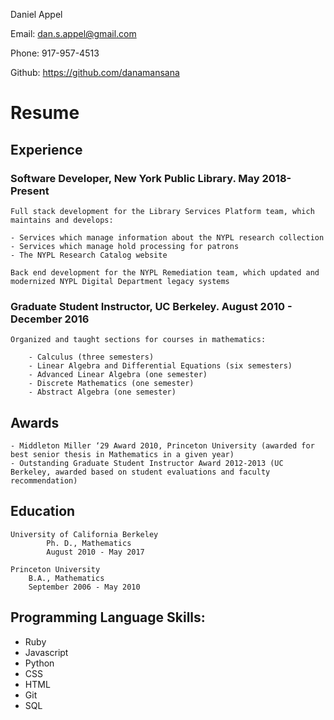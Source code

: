 Daniel Appel

Email: dan.s.appel@gmail.com

Phone: 917-957-4513

Github: https://github.com/danamansana

# Resume

## Experience

### Software Developer, New York Public Library. May 2018-Present

    Full stack development for the Library Services Platform team, which maintains and develops:

    - Services which manage information about the NYPL research collection
    - Services which manage hold processing for patrons
    - The NYPL Research Catalog website

    Back end development for the NYPL Remediation team, which updated and modernized NYPL Digital Department legacy systems

### Graduate Student Instructor, UC Berkeley. August 2010 - December 2016

    Organized and taught sections for courses in mathematics:

        - Calculus (three semesters)
        - Linear Algebra and Differential Equations (six semesters)
        - Advanced Linear Algebra (one semester)
        - Discrete Mathematics (one semester)
        - Abstract Algebra (one semester)


## Awards

    - Middleton Miller ‘29 Award 2010, Princeton University (awarded for best senior thesis in Mathematics in a given year)
    - Outstanding Graduate Student Instructor Award 2012-2013 (UC Berkeley, awarded based on student evaluations and faculty recommendation)

## Education

    University of California Berkeley
            Ph. D., Mathematics
            August 2010 - May 2017

    Princeton University
        B.A., Mathematics
        September 2006 - May 2010

## Programming Language Skills:
- Ruby
- Javascript
- Python
- CSS
- HTML
- Git
- SQL
